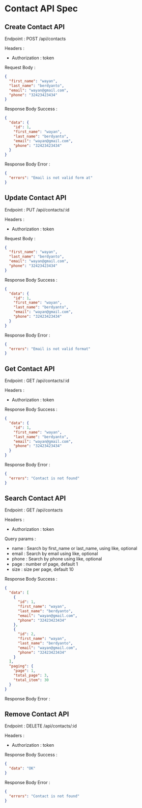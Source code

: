 # Contact API Spec

## Create Contact API

Endpoint : POST /api/contacts

Headers :

- Authorization : token

Request Body :

```json
{
  "first_name": "wayan",
  "last_name": "berdyanto",
  "email": "wayan@gmail.com",
  "phone": "32423423434"
}
```

Response Body Success :

```json
{
  "data": {
    "id": 1,
    "first_name": "wayan",
    "last_name": "berdyanto",
    "email": "wayan@gmail.com",
    "phone": "32423423434"
  }
}
```

Response Body Error :

```json
{
  "errors": "Email is not valid form at"
}
```

## Update Contact API

Endpoint : PUT /api/contacts/:id

Headers :

- Authorization : token

Request Body :

```json
{
  "first_name": "wayan",
  "last_name": "berdyanto",
  "email": "wayan@gmail.com",
  "phone": "32423423434"
}
```

Response Body Success :

```json
{
  "data": {
    "id": 1,
    "first_name": "wayan",
    "last_name": "berdyanto",
    "email": "wayan@gmail.com",
    "phone": "32423423434"
  }
}
```

Response Body Error :

```json
{
  "errors": "Email is not valid format"
}
```

## Get Contact API

Endpoint : GET /api/contacts/:id

Headers :

- Authorization : token

Response Body Success :

```json
{
  "data": {
    "id": 1,
    "first_name": "wayan",
    "last_name": "berdyanto",
    "email": "wayan@gmail.com",
    "phone": "32423423434"
  }
}
```

Response Body Error :

```json
{
  "errors": "Contact is not found"
}
```

## Search Contact API

Endpoint : GET /api/contacts

Headers :

- Authorization : token

Query params :

- name : Search by first_name or last_name, using like, optional
- email : Search by email using like, optional
- phone : Search by phone using like, optional
- page : number of page, default 1
- size : size per page, default 10

Response Body Success :

```json
{
  "data": [
    {
      "id": 1,
      "first_name": "wayan",
      "last_name": "berdyanto",
      "email": "wayan@gmail.com",
      "phone": "32423423434"
    },
    {
      "id": 2,
      "first_name": "wayan",
      "last_name": "berdyanto",
      "email": "wayan@gmail.com",
      "phone": "32423423434"
    }
  ],
  "paging": {
    "page": 1,
    "total_page": 3,
    "total_item": 30
  }
}
```

Response Body Error :

## Remove Contact API

Endpoint : DELETE /api/contacts/:id

Headers :

- Authorization : token

Response Body Success :

```json
{
  "data": "OK"
}
```

Response Body Error :

```json
{
  "errors": "Contact is not found"
}
```
